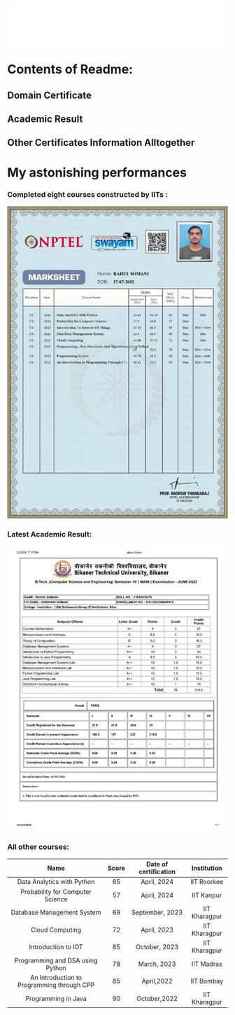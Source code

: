 <div align="center">
<img  src="welcome.svg">
</div>

# Contents of Readme:
## Domain Certificate
## Academic Result
## Other Certificates Information Alltogether

# My astonishing performances
### Completed eight courses constructed by IITs :
![NPTEL Domain - Programming](Compressed_Certificates/Marklist_nptel.jpg)

### Latest Academic Result: 
![fourth_sem_result.jpg](Compressed_Certificates/fourth_sem_result.jpg)

### All other courses: 
| Name                                       | Score | Date of certification | Institution      |
| :----------------------------------------: | :---: | :-------------------: | :--------------: |
| Data Analytics with Python                 | 65    | April, 2024           | IIT Roorkee      |
| Probability for Computer Science           | 57    | April, 2024           | IIT Kanpur       |
| Database Management System                 | 69    | September, 2023       | IIT Kharagpur    |
| Cloud Computing                            | 72    | April, 2023           | IIT Kharagpur    |
| Introduction to IOT                        | 85    | October, 2023         | IIT Kharagpur    |
| Programming and DSA using Python           | 78    | March, 2023           | IIT Madras       |
| An Introduction to Programming through CPP | 85    | April,2022            | IIT Bombay       |
| Programming in Java                        | 90    | October,2022          | IIT Kharagpur    |
